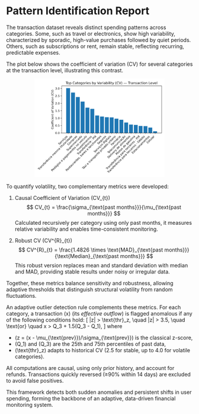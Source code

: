 # Pattern Identification Report

The transaction dataset reveals distinct spending patterns across categories. Some, such as travel or electronics, show high variability, characterized by sporadic, high-value purchases followed by quiet periods. Others, such as subscriptions or rent, remain stable, reflecting recurring, predictable expenses.  

The plot below shows the coefficient of variation (CV) for several categories at the transaction level, illustrating this contrast.

<p align="center">
  <img src="cv_category_tx.png" alt="CV by Category" width="70%">
</p>

To quantify volatility, two complementary metrics were developed:

1. Causal Coefficient of Variation (CV_{t})  
   $$
   CV_{t} = \frac{\sigma_{\text{past months}}}{\mu_{\text{past months}}}
   $$
   Calculated recursively per category using only past months, it measures relative variability and enables time-consistent monitoring.

2. Robust CV (CV^{R}_{t})  
   $$
   CV^{R}_{t} = \frac{1.4826 \times \text{MAD}_{\text{past months}}}{\text{Median}_{\text{past months}}}
   $$
   This robust version replaces mean and standard deviation with median and MAD, providing stable results under noisy or irregular data.  

Together, these metrics balance sensitivity and robustness, allowing adaptive thresholds that distinguish structural volatility from random fluctuations.

An adaptive outlier detection rule complements these metrics. For each category, a transaction \(x\) (its *effective outflow*) is flagged anomalous if any of the following conditions hold:
\[
|z| > \text{thr}_z, \quad |z| > 3.5, \quad \text{or} \quad x > Q_3 + 1.5(Q_3 - Q_1),
\]
where  
- \(z = (x - \mu_{\text{prev}})/\sigma_{\text{prev}}\) is the classical z-score,  
- \(Q_1\) and \(Q_3\) are the 25th and 75th percentiles of past data,  
- \(\text{thr}_z\) adapts to historical CV (2.5 for stable, up to 4.0 for volatile categories).  

All computations are causal, using only prior history, and account for refunds. Transactions quickly reversed (≥90% within 14 days) are excluded to avoid false positives.  

This framework detects both sudden anomalies and persistent shifts in user spending, forming the backbone of an adaptive, data-driven financial monitoring system.  
